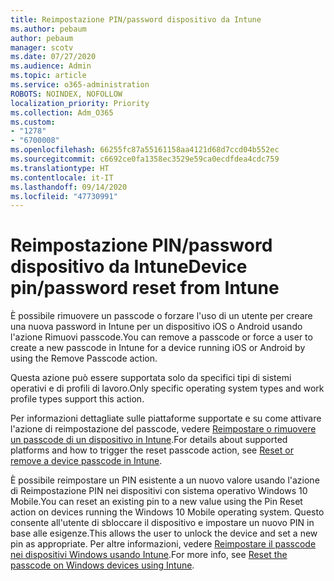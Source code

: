 ```yaml
---
title: Reimpostazione PIN/password dispositivo da Intune
ms.author: pebaum
author: pebaum
manager: scotv
ms.date: 07/27/2020
ms.audience: Admin
ms.topic: article
ms.service: o365-administration
ROBOTS: NOINDEX, NOFOLLOW
localization_priority: Priority
ms.collection: Adm_O365
ms.custom:
- "1278"
- "6700008"
ms.openlocfilehash: 66255fc87a55161158aa4121d68d7ccd04b552ec
ms.sourcegitcommit: c6692ce0fa1358ec3529e59ca0ecdfdea4cdc759
ms.translationtype: HT
ms.contentlocale: it-IT
ms.lasthandoff: 09/14/2020
ms.locfileid: "47730991"
---
```

# <a name="device-pinpassword-reset-from-intune"></a><span data-ttu-id="6c610-102">Reimpostazione PIN/password dispositivo da Intune</span><span class="sxs-lookup"><span data-stu-id="6c610-102">Device pin/password reset from Intune</span></span>

<span data-ttu-id="6c610-103">È possibile rimuovere un passcode o forzare l'uso di un utente per creare una nuova password in Intune per un dispositivo iOS o Android usando l'azione Rimuovi passcode.</span><span class="sxs-lookup"><span data-stu-id="6c610-103">You can remove a passcode or force a user to create a new passcode in Intune for a device running iOS or Android by using the Remove Passcode action.</span></span>

<span data-ttu-id="6c610-104">Questa azione può essere supportata solo da specifici tipi di sistemi operativi e di profili di lavoro.</span><span class="sxs-lookup"><span data-stu-id="6c610-104">Only specific operating system types and work profile types support this action.</span></span>

<span data-ttu-id="6c610-105">Per informazioni dettagliate sulle piattaforme supportate e su come attivare l'azione di reimpostazione del passcode, vedere [Reimpostare o rimuovere un passcode di un dispositivo in Intune](https://docs.microsoft.com/intune/device-passcode-reset).</span><span class="sxs-lookup"><span data-stu-id="6c610-105">For details about supported platforms and how to trigger the reset passcode action, see [Reset or remove a device passcode in Intune](https://docs.microsoft.com/intune/device-passcode-reset).</span></span>

<span data-ttu-id="6c610-106">È possibile reimpostare un PIN esistente a un nuovo valore usando l'azione di Reimpostazione PIN nei dispositivi con sistema operativo Windows 10 Mobile.</span><span class="sxs-lookup"><span data-stu-id="6c610-106">You can reset an existing pin to a new value using the Pin Reset action on devices running the Windows 10 Mobile operating system.</span></span> <span data-ttu-id="6c610-107">Questo consente all'utente di sbloccare il dispositivo e impostare un nuovo PIN in base alle esigenze.</span><span class="sxs-lookup"><span data-stu-id="6c610-107">This allows the user to unlock the device and set a new pin as appropriate.</span></span> <span data-ttu-id="6c610-108">Per altre informazioni, vedere [Reimpostare il passcode nei dispositivi Windows usando Intune](https://docs.microsoft.com/intune/device-windows-pin-reset).</span><span class="sxs-lookup"><span data-stu-id="6c610-108">For more info, see [Reset the passcode on Windows devices using Intune](https://docs.microsoft.com/intune/device-windows-pin-reset).</span></span>